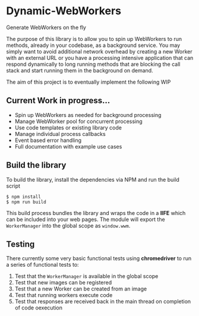 # Dynamic-WebWorkers
Generate WebWorkers on the fly

The purpose of this library is to allow you to spin up WebWorkers  to run methods, already in your codebase, as a background service. You may simply want to avoid additional network overhead by creating a new Worker with an external URL or you have a processing intensive application that can respond dynamically to long running methods that are blocking the call stack and start running them in the background on demand.

The aim of this project is to eventually implement the following WIP

## Current Work in progress...

* Spin up WebWorkers as needed for background processing
* Manage WebWorker pool for concurrent processing
* Use code templates or existing library code
* Manage individual process callbacks
* Event based error handling
* Full documentation with example use cases

## Build the library
To build the library, install the dependencies via NPM and run the build script
```
$ npm install
$ npm run build
```

This build process bundles the library and wraps the code in a **IIFE** which can be included into your web pages. The module will export the `WorkerManager` into the global scope as `window.wwm`.

## Testing
There currently some very basic functional tests using **chromedriver** to run a series of functional tests to:

1. Test that the `WorkerManager` is available in the global scope
2. Test that new images can be registered
3. Test that a new Worker can be created from an image
4. Test that running workers execute code
5. Test that responses are received back in the main thread on completion of code oexecution 
